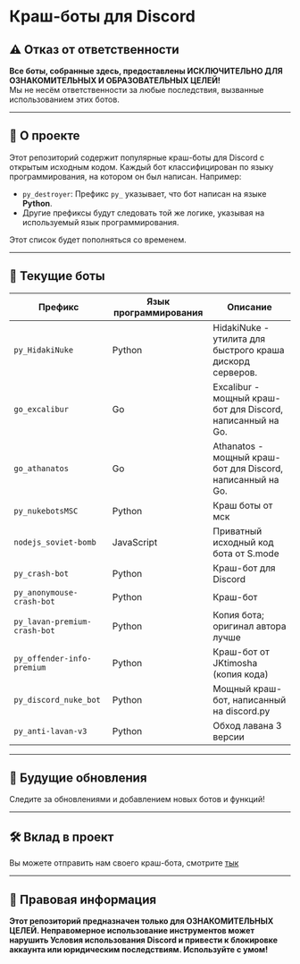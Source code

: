 # Краш-боты для Discord

## ⚠️ Отказ от ответственности

**Все боты, собранные здесь, предоставлены ******ИСКЛЮЧИТЕЛЬНО ДЛЯ ОЗНАКОМИТЕЛЬНЫХ И ОБРАЗОВАТЕЛЬНЫХ ЦЕЛЕЙ******!**\
Мы не несём ответственности за любые последствия, вызванные использованием этих ботов.

---

## 🔗 О проекте

Этот репозиторий содержит популярные краш-боты для Discord с открытым исходным кодом. Каждый бот классифицирован по языку программирования, на котором он был написан. Например:

- `py_destroyer`: Префикс `py_` указывает, что бот написан на языке **Python**.
- Другие префиксы будут следовать той же логике, указывая на используемый язык программирования.

Этот список будет пополняться со временем.

---

## 🔹 Текущие боты

| Префикс                  | Язык программирования | Описание                                                 |
|--------------------------|-----------------------|---------------------------------------------------------|
| `py_HidakiNuke`          | Python                | HidakiNuke - утилита для быстрого краша дискорд серверов.|
| `go_excalibur`           | Go                    | Excalibur - мощный краш-бот для Discord, написанный на Go.|
| `go_athanatos`           | Go                    | Athanatos - мощный краш-бот для Discord, написанный на Go.|
| `py_nukebotsMSC`         | Python                | Краш боты от мск                                          |
| `nodejs_soviet-bomb`     | JavaScript            | Приватный исходный код бота от S.mode                   |
| `py_crash-bot`           | Python                | Краш-бот для Discord                                    |
| `py_anonymouse-crash-bot`| Python                | Краш-бот                                               |
| `py_lavan-premium-crash-bot`| Python             | Копия бота; оригинал автора лучше                       |
| `py_offender-info-premium`| Python               | Краш-бот от JKtimosha (копия кода)                      |
| `py_discord_nuke_bot`    | Python                | Мощный краш-бот, написанный на discord.py               |
| `py_anti-lavan-v3`       | Python                | Обход лавана 3 версии                                   |

---

## 🔄 Будущие обновления

Следите за обновлениями и добавлением новых ботов и функций!

---

## 🛠️ Вклад в проект

Вы можете отправить нам своего краш-бота, смотрите [тык](https://github.com/crashbots/crash_bots_from_users)

---

## 🔐 Правовая информация

**Этот репозиторий предназначен только для ОЗНАКОМИТЕЛЬНЫХ ЦЕЛЕЙ. Неправомерное использование инструментов может нарушить Условия использования Discord и привести к блокировке аккаунта или юридическим последствиям. Используйте с умом!**

